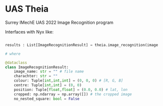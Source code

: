 # UAS Theia

Surrey IMechE UAS 2022 Image Recognition program

Interfaces with Nyx like:

```python

results : List[ImageRecognitionResult] = theia.image_recognition(image : np.ndarray)

# where

@dataclass
class ImageRecognitionResult:
    image_name: str = "" # file name
    charachter: str = ""
    colour: Tuple[int,int,int] = (0, 0, 0) # [R, G, B]
    centre: Tuple[int,int] = (0, 0)
    position: Tuple[float,float] = (0.0, 0.0) # lat, lon
    cropped: np.ndarray = np.array([]) # the cropped image
    no_nested_square: bool = False

```

